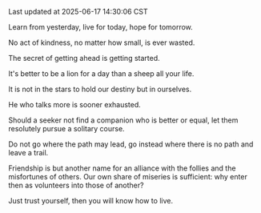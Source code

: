 Last updated at 2025-06-17 14:30:06 CST

Learn from yesterday, live for today, hope for tomorrow.

No act of kindness, no matter how small, is ever wasted.

The secret of getting ahead is getting started.

It's better to be a lion for a day than a sheep all your life.

It is not in the stars to hold our destiny but in ourselves.

He who talks more is sooner exhausted.

Should a seeker not find a companion who is better or equal, let them resolutely pursue a solitary course.

Do not go where the path may lead, go instead where there is no path and leave a trail.

Friendship is but another name for an alliance with the follies and the misfortunes of others. Our own share of miseries is sufficient: why enter then as volunteers into those of another?

Just trust yourself, then you will know how to live.

